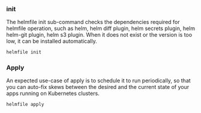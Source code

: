 ### init
The helmfile init sub-command checks the dependencies required for helmfile operation, such as helm, helm diff plugin, helm secrets plugin, helm helm-git plugin, helm s3 plugin. When it does not exist or the version is too low, it can be installed automatically.

```bash
helmfile init
```

### Apply
An expected use-case of apply is to schedule it to run periodically, so that you can auto-fix skews between the desired and the current state of your apps running on Kubernetes clusters.

```bash
helmfile apply
```
